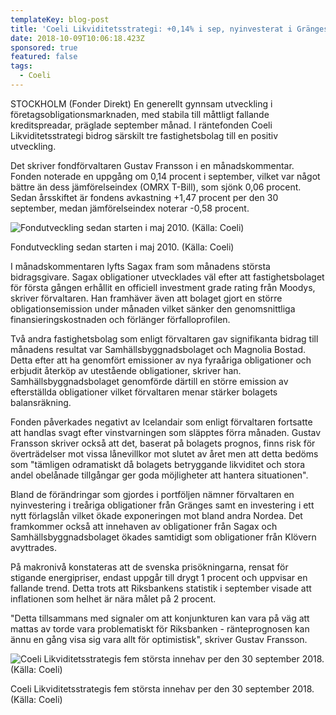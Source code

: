 ```yaml
---
templateKey: blog-post
title: 'Coeli Likviditetsstrategi: +0,14% i sep, nyinvesterat i Gränges'
date: 2018-10-09T10:06:18.423Z
sponsored: true
featured: false
tags:
  - Coeli
---
```

STOCKHOLM (Fonder Direkt) En generellt gynnsam utveckling i företagsobligationsmarknaden, med stabila till måttligt fallande kreditspreadar, präglade september månad. I räntefonden Coeli Likviditetsstrategi bidrog särskilt tre fastighetsbolag till en positiv utveckling. 

Det skriver fondförvaltaren Gustav Fransson i en månadskommentar. Fonden noterade en uppgång om 0,14 procent i september, vilket var något bättre än dess jämförelseindex (OMRX T-Bill), som sjönk 0,06 procent. Sedan årsskiftet är fondens avkastning +1,47 procent per den 30 september, medan jämförelseindex noterar -0,58 procent.



![Fondutveckling sedan starten i maj 2010. (Källa: Coeli)](/img/561807001.png)

<span class="image-caption">Fondutveckling sedan starten i maj 2010. (Källa: Coeli)</span>

I månadskommentaren lyfts Sagax fram som månadens största bidragsgivare. Sagax obligationer utvecklades väl efter att fastighetsbolaget för första gången erhållit en officiell investment grade rating från Moodys, skriver förvaltaren. Han framhäver även att bolaget gjort en större obligationsemission under månaden vilket sänker den genomsnittliga finansieringskostnaden och förlänger förfalloprofilen.

Två andra fastighetsbolag som enligt förvaltaren gav signifikanta bidrag till månadens resultat var Samhällsbyggnadsbolaget och Magnolia Bostad. Detta efter att ha genomfört emissioner av nya fyraåriga obligationer och erbjudit återköp av utestående obligationer, skriver han. Samhällsbyggnadsbolaget genomförde därtill en större emission av efterställda obligationer vilket förvaltaren menar stärker bolagets balansräkning.

Fonden påverkades negativt av Icelandair som enligt förvaltaren fortsatte att handlas svagt efter vinstvarningen som släpptes förra månaden. Gustav Fransson skriver också att det, baserat på bolagets prognos, finns risk för överträdelser mot vissa lånevillkor mot slutet av året men att detta bedöms som "tämligen odramatiskt då bolagets betryggande likviditet och stora andel obelånade tillgångar ger goda möjligheter att hantera situationen".

Bland de förändringar som gjordes i portföljen nämner förvaltaren en nyinvestering i treåriga obligationer från Gränges samt en investering i ett nytt förlagslån vilket ökade exponeringen mot bland andra Nordea. Det framkommer också att innehaven av obligationer från Sagax och Samhällsbyggnadsbolaget ökades samtidigt som obligationer från Klövern avyttrades.

På makronivå konstateras att de svenska prisökningarna, rensat för stigande energipriser, endast uppgår till drygt 1 procent och uppvisar en fallande trend. Detta trots att Riksbankens statistik i september visade att inflationen som helhet är nära målet på 2 procent. 

"Detta tillsammans med signaler om att konjunkturen kan vara på väg att mattas av torde vara problematiskt för Riksbanken - ränteprognosen kan ännu en gång visa sig vara allt för optimistisk", skriver Gustav Fransson.



![Coeli Likviditetsstrategis fem största innehav per den 30 september 2018. (Källa: Coeli)](/img/561807002.png)

<span class="image-caption">Coeli Likviditetsstrategis fem största innehav per den 30 september 2018. (Källa: Coeli)</span>
